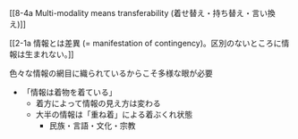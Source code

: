 [[8-4a Multi-modality means transferability (着せ替え・持ち替え・言い換え)]]

[[2-1a 情報とは差異 (= manifestation of contingency)。区別のないところに情報は生まれない。]]

色々な情報の網目に織られているからこそ多様な眼が必要
- 「情報は着物を着ている」
	- 着方によって情報の見え方は変わる
	- 大半の情報は「重ね着」による着ぶくれ状態
		- 民族・言語・文化・宗教